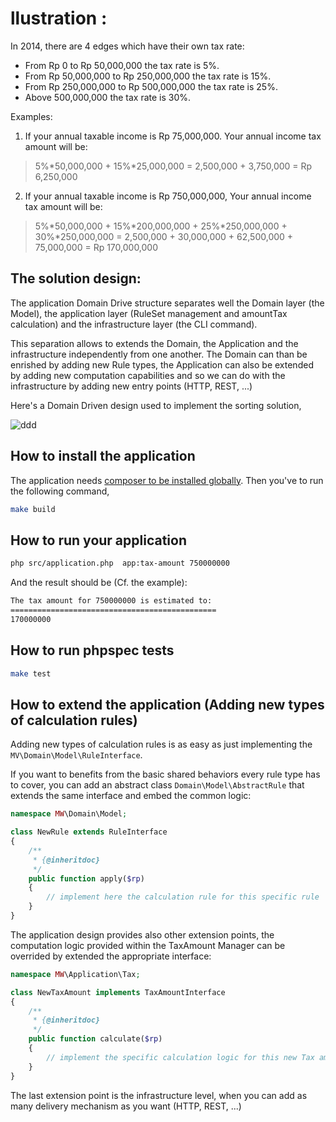 llustration :
==========

In 2014, there are 4 edges which have their own tax rate:
 - From Rp 0 to Rp 50,000,000 the tax rate is 5%.
 - From Rp 50,000,000 to Rp 250,000,000 the tax rate is 15%.
 - From Rp 250,000,000 to Rp 500,000,000 the tax rate is 25%.
 - Above 500,000,000 the tax rate is 30%.

Examples:

1) If your annual taxable income is Rp 75,000,000.
Your annual income tax amount will be:
 > 5%*50,000,000 + 15%*25,000,000 =
2,500,000 + 3,750,000 = Rp 6,250,000

2) If your annual taxable income is Rp 750,000,000,
Your annual income tax amount will be:
> 5%*50,000,000 + 15%*200,000,000 + 25%*250,000,000 + 30%*250,000,000 =
2,500,000 + 30,000,000 + 62,500,000 + 75,000,000 = Rp 170,000,000

## The solution design:

The application Domain Drive structure separates well the Domain layer (the Model), the application layer (RuleSet management and amountTax calculation) and the
infrastructure layer (the CLI command).

This separation allows to extends the Domain, the Application and the infrastructure independently from one another. The Domain
can than be enrished by adding new Rule types, the Application can also be extended
by adding new computation capabilities and so we can do with the infrastructure by adding new entry points (HTTP, REST, ...)

Here's a Domain Driven design used to implement the sorting solution,

![ddd](https://user-images.githubusercontent.com/1450211/35729123-047fd7ae-080e-11e8-93e5-ce21f8e5b0e4.jpg)

## How to install the application

The application needs [composer to be installed globally](https://getcomposer.org/doc/00-intro.md#globally). Then you've to run the following command,

```sh
make build
```

## How to run your application

```sh
php src/application.php  app:tax-amount 750000000
```

And the result should be (Cf. the example):

```sh
The tax amount for 750000000 is estimated to:
==============================================
170000000
```

## How to run phpspec tests

```sh
make test
```

## How to extend the application (Adding new types of calculation rules)

Adding new types of calculation rules is as easy as just implementing the `MV\Domain\Model\RuleInterface`.

If you want to benefits from the basic shared behaviors every rule type has to cover, you can add an abstract class `Domain\Model\AbstractRule`
that extends the same interface and embed the common logic:

```php
namespace MW\Domain\Model;

class NewRule extends RuleInterface
{
    /**
     * {@inheritdoc}
     */
    public function apply($rp)
    {
        // implement here the calculation rule for this specific rule
    }
}
```

The application design provides also other extension points, the computation logic provided within the TaxAmount Manager can be overrided by extended the appropriate interface:

```php
namespace MW\Application\Tax;

class NewTaxAmount implements TaxAmountInterface
{
    /**
     * {@inheritdoc}
     */
    public function calculate($rp)
    {
        // implement the specific calculation logic for this new Tax amount manager
    }
}
```

The last extension point is the infrastructure level, when you can add as many delivery mechanism as you want (HTTP, REST, ...)
